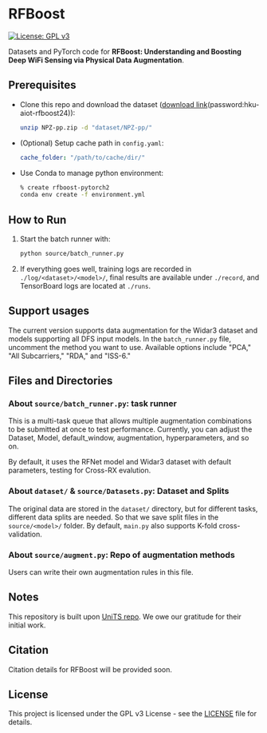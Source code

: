 # RFBoost

[![License: GPL v3](https://img.shields.io/badge/License-GPLv3-blue.svg)](https://www.gnu.org/licenses/gpl-3.0)

Datasets and PyTorch code for **RFBoost: Understanding and Boosting Deep WiFi Sensing via Physical Data Augmentation**.

## Prerequisites

- Clone this repo and download the dataset ([download link](https://connecthkuhk-my.sharepoint.com/:u:/g/personal/u3008874_connect_hku_hk/EQr23WGSqOlJqlfqf7j6ThQBKT45tbPCEpEgSV9wNhwVrg?e=tNNf3u)(password:hku-aiot-rfboost24)):
  ```bash
  unzip NPZ-pp.zip -d "dataset/NPZ-pp/"

- (Optional) Setup cache path in `config.yaml`:
  ```yaml
  cache_folder: "/path/to/cache/dir/"
  ```

- Use Conda to manage python environment:
  ```bash
  % create rfboost-pytorch2
  conda env create -f environment.yml
  ```

## How to Run

1. Start the batch runner with:
   ```bash
   python source/batch_runner.py
   ```
2. If everything goes well, training logs are recorded in `./log/<dataset>/<model>/`, final results are available under `./record`, and TensorBoard logs are located at `./runs`.

## Support usages

The current version supports data augmentation for the Widar3 dataset and models supporting all DFS input models. In the `batch_runner.py` file, uncomment the method you want to use. Available options include "PCA," "All Subcarriers," "RDA," and "ISS-6."

## Files and Directories

### About `source/batch_runner.py`: task runner
This is a multi-task queue that allows multiple augmentation combinations to be submitted at once to test performance. Currently, you can adjust the Dataset, Model, default_window, augmentation, hyperparameters, and so on.

By default, it uses the RFNet model and Widar3 dataset with default parameters, testing for Cross-RX evalution.

### About `dataset/` & `source/Datasets.py`: Dataset and Splits
The original data are stored in the `dataset/` directory, but for different tasks, different data splits are needed. So that we save split files in the `source/<model>/` folder. By default, `main.py` also supports K-fold cross-validation.

### About `source/augment.py`: Repo of augmentation methods
Users can write their own augmentation rules in this file.

## Notes

This repository is built upon [UniTS repo](https://github.com/Shuheng-Li/UniTS-Sensory-Time-Series-Classification). We owe our gratitude for their initial work.

## Citation

Citation details for RFBoost will be provided soon.

## License

This project is licensed under the GPL v3 License - see the [LICENSE](source/LICENSE) file for details.
